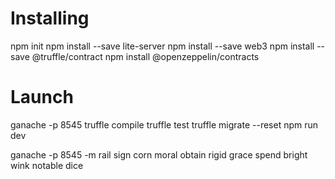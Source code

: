 # Installing
npm init
npm install --save lite-server
npm install --save web3
npm install --save @truffle/contract
npm install @openzeppelin/contracts

# Launch
ganache -p 8545
truffle compile
truffle test
truffle migrate --reset
npm run dev

ganache -p 8545 -m rail sign corn moral obtain rigid grace spend bright wink notable dice